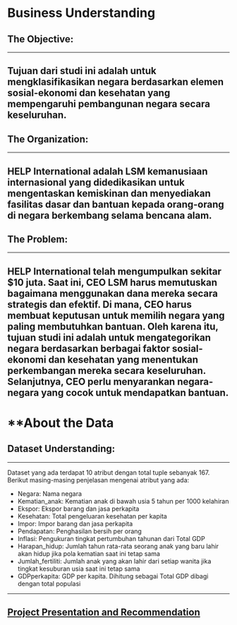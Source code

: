 # Business Understanding

## The Objective:

---
Tujuan dari studi ini adalah untuk mengklasifikasikan negara berdasarkan elemen sosial-ekonomi dan kesehatan yang mempengaruhi pembangunan negara secara keseluruhan.
---

## The Organization:

---
HELP International adalah LSM kemanusiaan internasional yang didedikasikan untuk mengentaskan kemiskinan dan menyediakan fasilitas dasar dan bantuan kepada orang-orang di negara berkembang selama bencana alam.
---

## The Problem:

---
HELP International telah mengumpulkan sekitar $10 juta. Saat ini, CEO LSM harus memutuskan bagaimana menggunakan dana mereka secara strategis dan efektif. Di mana, CEO harus membuat keputusan untuk memilih negara yang paling membutuhkan bantuan. Oleh karena itu, tujuan studi ini adalah untuk mengategorikan negara berdasarkan berbagai faktor sosial-ekonomi dan kesehatan yang menentukan perkembangan mereka secara keseluruhan. Selanjutnya, CEO perlu menyarankan negara-negara yang cocok untuk mendapatkan bantuan.
---

# **About the Data

## Dataset Understanding:

---
Dataset yang ada terdapat 10 atribut dengan total tuple sebanyak 167.  Berikut masing-masing penjelasan mengenai atribut yang ada:

- Negara: Nama negara
- Kematian_anak: Kematian anak di bawah usia 5 tahun per 1000 kelahiran
- Ekspor: Ekspor barang dan jasa perkapita
- Kesehatan: Total pengeluaran kesehatan per kapita
- Impor: Impor barang dan jasa perkapita
- Pendapatan: Penghasilan bersih per orang
- Inflasi: Pengukuran tingkat pertumbuhan tahunan dari Total GDP 
- Harapan_hidup: Jumlah tahun rata-rata seorang anak yang baru lahir akan hidup jika pola kematian saat ini tetap sama
- Jumlah_fertiliti: Jumlah anak yang akan lahir dari setiap wanita jika tingkat kesuburan usia saat ini tetap sama
- GDPperkapita: GDP per kapita. Dihitung sebagai Total GDP dibagi dengan total populasi
---

## [Project Presentation and Recommendation](https://docs.google.com/presentation/d/1sh2YH9qlfGM7WcutVmfC-SfVt5iKctzf2V6kbFgc9hg/edit?usp=sharing)
